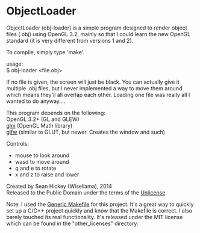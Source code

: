 ObjectLoader
============

ObjectLoader (obj-loader) is a simple program designed to render
object files (.obj) using OpenGL 3.2, mainly so that I could learn the
new OpenGL standard (it is very different from versions 1 and 2).  

To compile, simply type 'make'.  

usage:  
    $ obj-loader <file.obj>  
    
If no file is given, the screen will just be black. You can actually
give it multiple .obj files, but I never implemented a way to move
them around which means they'll all overlap each other. Loading one
file was really all I wanted to do anyway....  

This program depends on the following:  
OpenGL 3.2+ (GL and GLEW)  
[glm](http://glm.g-truc.net/0.9.4/index.html) (OpenGL Math library)  
[glfw](http://www.glfw.org/) (similar to GLUT, but newer. Creates the
window and such)  

Controls:  
* mouse to look around
* wasd to move around
* q and e to rotate
* x and z to raise and lower


Created by Sean Hickey (Wisellama), 2014  
Released to the Public Domain under the terms of the
[Unlicense](http://unlicense.org/)  

Note: I used the
[Generic Makefile](https://github.com/mbcrawfo/GenericMakefile) for
this project. It's a great way to quickly set up a C/C++ project
quickly and know that the Makefile is correct. I also barely touched
its real functionality. It's released under the MIT license which can
be found in the "other_licenses" directory.
